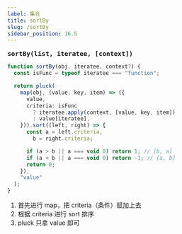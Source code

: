 ```yaml
---
label: 集合
title: sortBy
slug: /sortBy
sidebar_position: 16.5
---
```


<big><b>`sortBy(list, iteratee, [context])`</b></big>
&emsp;

```ts
function sortBy(obj, iteratee, context?) {
  const isFunc = typeof iteratee === "function";

  return pluck(
    map(obj, (value, key, item) => ({
      value,
      criteria: isFunc
        ? iteratee.apply(context, [value, key, item])
        : value[iteratee],
    })).sort((left, right) => {
      const a = left.criteria,
        b = right.criteria;

      if (a > b || a === void 0) return 1; // [b, a]
      if (a < b || a === void 0) return -1; // [a, b]
      return 0;
    }),
    "value"
  );
}
```

1. 首先进行 map，把 criteria（条件）赋加上去
2. 根据 criteria 进行 sort 排序
3. pluck 只拿 value 即可